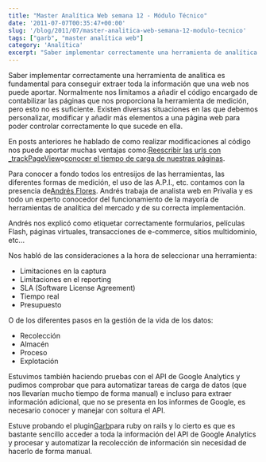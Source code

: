 ```yaml
---
title: "Master Analítica Web semana 12 - Módulo Técnico"
date: '2011-07-07T00:35:47+00:00'
slug: '/blog/2011/07/master-analitica-web-semana-12-modulo-tecnico'
tags: ["garb", "master analítica web"]
category: 'Analítica'
excerpt: "Saber implementar correctamente una herramienta de analítica es fundamental para conseguir extraer toda la información que una web nos puede aportar. Normalmente nos limitamos a añadir el código encarg..."
---
```

Saber implementar correctamente una herramienta de analítica es fundamental para conseguir extraer toda la información que una web nos puede aportar. Normalmente nos limitamos a añadir el código encargado de contabilizar las páginas que nos proporciona la herramienta de medición, pero esto no es suficiente. Existen diversas situaciones en las que debemos personalizar, modificar y añadir más elementos a una página web para poder controlar correctamente lo que sucede en ella.

En posts anteriores he hablado de como realizar modificaciones al código nos puede aportar muchas ventajas como:[Reescribir las urls con \_trackPageView](http://static.squarespace.com/static/5303797ae4b0c6ad9e43f072/5303ce80e4b0400995a883d6/5303cf3de4b0400995a88b59/1392758589581/reescribe-tus-urls-en-google-analytics-con-tr?format=original "reescribir urls")o[conocer el tiempo de carga de nuestras páginas](http://static.squarespace.com/static/5303797ae4b0c6ad9e43f072/5303ce80e4b0400995a883d6/5303cf3de4b0400995a88b5c/1392758589780/medir-el-tiempo-de-carga-de-tu-pagina-con-goo?format=original "medir tiempo carga de páginas con analytics").

Para conocer a fondo todos los entresijos de las herramientas, las diferentes formas de medición, el uso de las A.P.I., etc. contamos con la presencia de[Andrés Flores](http://kschool.com/analitica-web/profesores/andres-flores/ "Andrés Flores"). Andrés trabaja de analista web en Privalia y es todo un experto conocedor del funcionamiento de la mayoría de herramientas de analítica del mercado y de su correcta implementación.

Andrés nos explicó como etiquetar correctamente formularios, películas Flash, páginas virtuales, transacciones de e-commerce, sitios multidominio, etc...

Nos habló de las consideraciones a la hora de seleccionar una herramienta:

- Limitaciones en la captura
- Limitaciones en el reporting
- SLA (Software License Agreement)
- Tiempo real
- Presupuesto

O de los diferentes pasos en la gestión de la vida de los datos:

- Recolección
- Almacén
- Proceso
- Explotación

Estuvimos también haciendo pruebas con el API de Google Analytics y pudimos comprobar que para automatizar tareas de carga de datos (que nos llevarían mucho tiempo de forma manual) e incluso para extraer información adicional, que no se presenta en los informes de Google, es necesario conocer y manejar con soltura el API.

Estuve probando el plugin[Garb](https://github.com/vigetlabs/garb "google analytics rails wrapper")para ruby on rails y lo cierto es que es bastante sencillo acceder a toda la información del API de Google Analytics y procesar y automatizar la recolección de información sin necesidad de hacerlo de forma manual.

